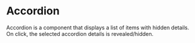 # Accordion

Accordion is a component that displays a list of items with hidden details.
On click, the selected accordion details is revealed/hidden.

[](codepen://jso-technologies/ZWYrbz?height=500&theme=0)
